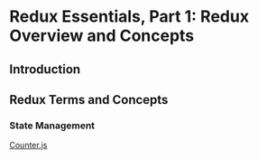 # Redux Essentials, Part 1: Redux Overview and Concepts

## Introduction

## Redux Terms and Concepts

### State Management

[Counter.js](./counter.js)